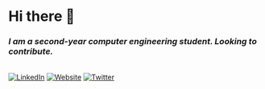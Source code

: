 # Hi there 👋
### *I am a second-year computer engineering student. Looking to contribute.*                                                                                                  
<br>
<a href="https://www.linkedin.com/in/goutam-thakur-b96626208/"><img alt="LinkedIn" src="https://img.shields.io/badge/linkedin-%230077B5.svg?style=for-the-badge&logo=linkedin&logoColor=white"></a>
<a href="https://goutamthakur.com/"><img alt = "Website" src="https://img.shields.io/badge/website-000000?style=for-the-badge&logo=About.me&logoColor=white"></a>
<a href="https://twitter.com/goutamtkr"><img alt ="Twitter" src="https://img.shields.io/badge/Twitter-1DA1F2?style=for-the-badge&logo=twitter&logoColor=white"></a>
